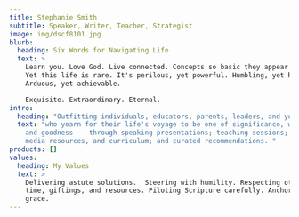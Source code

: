 ```yaml
---
title: Stephanie Smith
subtitle: Speaker, Writer, Teacher, Strategist
image: img/dscf8101.jpg
blurb:
  heading: Six Words for Navigating Life
  text: >
    Learn you. Love God. Live connected. Concepts so basic they appear trite.
    Yet this life is rare. It's perilous, yet powerful. Humbling, yet heroic.
    Arduous, yet achievable. 

    Exquisite. Extraordinary. Eternal. 
intro:
  heading: "Outfitting individuals, educators, parents, leaders, and youth -- "
  text: "who yearn for their life's voyage to be one of significance, wholeness,
    and goodness -- through speaking presentations; teaching sessions; articles,
    media resources, and curriculum; and curated recommendations. "
products: []
values:
  heading: My Values
  text: >
    Delivering astute solutions.  Steering with humility. Respecting others'
    time, giftings, and resources. Piloting Scripture carefully. Anchoring in
    grace.
---
```

